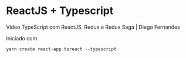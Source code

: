 # ReactJS + Typescript

Video TypeScript com ReactJS, Redux e Redux Saga | Diego Fernandes

Iniciado com

```console
yarn create react-app tsreact --typescript
```

